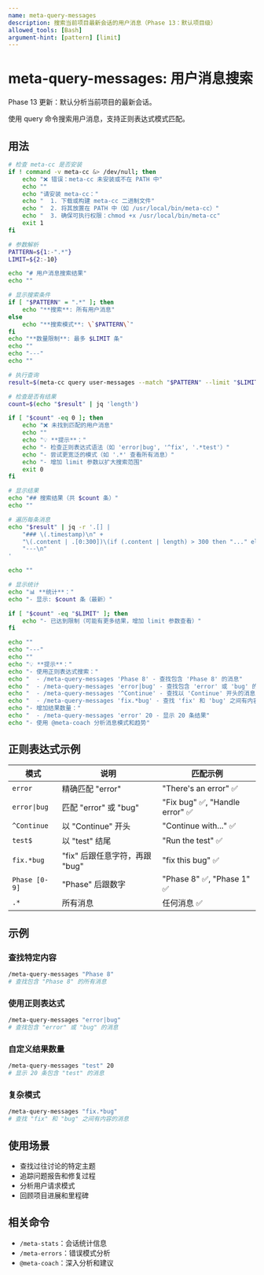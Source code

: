 ```yaml
---
name: meta-query-messages
description: 搜索当前项目最新会话的用户消息（Phase 13：默认项目级）
allowed_tools: [Bash]
argument-hint: [pattern] [limit]
---
```


# meta-query-messages: 用户消息搜索

Phase 13 更新：默认分析当前项目的最新会话。

使用 query 命令搜索用户消息，支持正则表达式模式匹配。

## 用法

```bash
# 检查 meta-cc 是否安装
if ! command -v meta-cc &> /dev/null; then
    echo "❌ 错误：meta-cc 未安装或不在 PATH 中"
    echo ""
    echo "请安装 meta-cc："
    echo "  1. 下载或构建 meta-cc 二进制文件"
    echo "  2. 将其放置在 PATH 中（如 /usr/local/bin/meta-cc）"
    echo "  3. 确保可执行权限：chmod +x /usr/local/bin/meta-cc"
    exit 1
fi

# 参数解析
PATTERN=${1:-".*"}
LIMIT=${2:-10}

echo "# 用户消息搜索结果"
echo ""

# 显示搜索条件
if [ "$PATTERN" = ".*" ]; then
    echo "**搜索**: 所有用户消息"
else
    echo "**搜索模式**: \`$PATTERN\`"
fi
echo "**数量限制**: 最多 $LIMIT 条"
echo ""
echo "---"
echo ""

# 执行查询
result=$(meta-cc query user-messages --match "$PATTERN" --limit "$LIMIT" --sort-by timestamp --reverse --output json)

# 检查是否有结果
count=$(echo "$result" | jq 'length')

if [ "$count" -eq 0 ]; then
    echo "❌ 未找到匹配的用户消息"
    echo ""
    echo "💡 **提示**："
    echo "- 检查正则表达式语法（如 'error|bug', '^fix', '.*test'）"
    echo "- 尝试更宽泛的模式（如 '.*' 查看所有消息）"
    echo "- 增加 limit 参数以扩大搜索范围"
    exit 0
fi

# 显示结果
echo "## 搜索结果（共 $count 条）"
echo ""

# 遍历每条消息
echo "$result" | jq -r '.[] |
    "### \(.timestamp)\n" +
    "\(.content | .[0:300])\(if (.content | length) > 300 then "..." else "" end)\n" +
    "---\n"
'

echo ""

# 显示统计
echo "📊 **统计**："
echo "- 显示: $count 条（最新）"

if [ "$count" -eq "$LIMIT" ]; then
    echo "- 已达到限制（可能有更多结果，增加 limit 参数查看）"
fi

echo ""
echo "---"
echo ""
echo "💡 **提示**："
echo "- 使用正则表达式搜索："
echo "  - /meta-query-messages 'Phase 8' - 查找包含 'Phase 8' 的消息"
echo "  - /meta-query-messages 'error|bug' - 查找包含 'error' 或 'bug' 的消息"
echo "  - /meta-query-messages '^Continue' - 查找以 'Continue' 开头的消息"
echo "  - /meta-query-messages 'fix.*bug' - 查找 'fix' 和 'bug' 之间有内容的消息"
echo "- 增加结果数量："
echo "  - /meta-query-messages 'error' 20 - 显示 20 条结果"
echo "- 使用 @meta-coach 分析消息模式和趋势"
```

## 正则表达式示例

| 模式 | 说明 | 匹配示例 |
|------|------|---------|
| `error` | 精确匹配 "error" | "There's an error" ✅ |
| `error\|bug` | 匹配 "error" 或 "bug" | "Fix bug" ✅, "Handle error" ✅ |
| `^Continue` | 以 "Continue" 开头 | "Continue with..." ✅ |
| `test$` | 以 "test" 结尾 | "Run the test" ✅ |
| `fix.*bug` | "fix" 后跟任意字符，再跟 "bug" | "fix this bug" ✅ |
| `Phase [0-9]` | "Phase" 后跟数字 | "Phase 8" ✅, "Phase 1" ✅ |
| `.*` | 所有消息 | 任何消息 ✅ |

## 示例

### 查找特定内容
```bash
/meta-query-messages "Phase 8"
# 查找包含 "Phase 8" 的所有消息
```

### 使用正则表达式
```bash
/meta-query-messages "error|bug"
# 查找包含 "error" 或 "bug" 的消息
```

### 自定义结果数量
```bash
/meta-query-messages "test" 20
# 显示 20 条包含 "test" 的消息
```

### 复杂模式
```bash
/meta-query-messages "fix.*bug"
# 查找 "fix" 和 "bug" 之间有内容的消息
```

## 使用场景

- 查找过往讨论的特定主题
- 追踪问题报告和修复过程
- 分析用户请求模式
- 回顾项目进展和里程碑

## 相关命令

- `/meta-stats`：会话统计信息
- `/meta-errors`：错误模式分析
- `@meta-coach`：深入分析和建议
